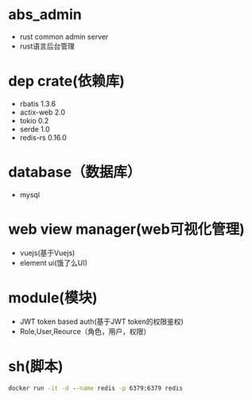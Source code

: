 # abs_admin
*  rust  common admin server
*  rust语言后台管理

# dep crate(依赖库)
* rbatis 1.3.6
* actix-web 2.0
* tokio 0.2
* serde 1.0
* redis-rs 0.16.0

# database（数据库）
* mysql

# web view manager(web可视化管理)
* vuejs(基于Vuejs)
* element ui(饿了么UI)

# module(模块)
* JWT token based auth(基于JWT token的权限鉴权)
* Role,User,Reource（角色，用户，权限）


# sh(脚本)
```cmd
docker run -it -d --name redis -p 6379:6379 redis
```
